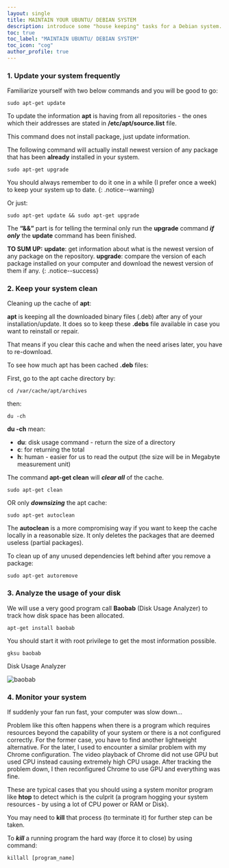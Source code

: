 ```yaml
---
layout: single
title: MAINTAIN YOUR UBUNTU/ DEBIAN SYSTEM
description: introduce some "house keeping" tasks for a Debian system.
toc: true
toc_label: "MAINTAIN UBUNTU/ DEBIAN SYSTEM"
toc_icon: "cog"
author_profile: true
---
```


### 1. Update your system frequently
Familiarize yourself with two below commands and you will be good to go:
```
sudo apt-get update
```
To update the information **apt** is having from all repositories - the ones which their addresses are stated in **/etc/apt/source.list** file.

This command does not install package, just update information.

The following command will actually install newest version of any package that has been **already** installed in your system.
```
sudo apt-get upgrade
```
You should always remember to do it one in a while (I prefer once a week) to keep your system up to date.
{: .notice--warning}

Or just:
```
sudo apt-get update && sudo apt-get upgrade
```
The **“&&”** part is for telling the terminal only run the **upgrade** command ***if only*** the **update** command has been finished.

**TO SUM UP:**
    **update**: get information about what is the newest version of any package on the repository.
    **upgrade**: compare the version of each package installed on your computer and download the newest version of them if any.
{: .notice--success}

### 2. Keep your system clean

Cleaning up the cache of **apt**:

**apt** is keeping all the downloaded binary files (.deb) after any of your installation/update. It does so to keep these **.debs** file available in case you want to reinstall or repair.

That means if you clear this cache and when the need arises later, you have to re-download.

To see how much apt has been cached **.deb** files:

First, go to the apt cache directory by:
```
cd /var/cache/apt/archives
```
then:
```
du -ch
```
**du -ch** mean:

 * **du**: disk usage command - return the size of a directory
 * **c**: for returning the total
 * **h**: human - easier for us to read the output (the size will be in Megabyte measurement unit)

The command **apt-get clean** will ***clear all*** of the cache.
```
sudo apt-get clean
```

OR only ***downsizing*** the apt cache:
```
sudo apt-get autoclean
```

The **autoclean** is a more compromising way if you want to keep the cache locally in a reasonable size. It only deletes the packages that are deemed useless (partial packages).

To clean up of any unused dependencies left behind after you remove a package:
```
sudo apt-get autoremove
```

### 3. Analyze the usage of your disk

We will use a very good program call **Baobab** (Disk Usage Analyzer) to track how disk space has been allocated.
```
apt-get install baobab
```
You should start it with root privilege to get the most information possible.
```
gksu baobab
```
Disk Usage Analyzer

![baobab]({{site.baseurl}}/images/Disk-Usage-Analyzer.jpg)

### 4. Monitor your system

If suddenly your fan run fast, your computer was slow down…

Problem like this often happens when there is a program which requires resources beyond the capability of your system or there is a not configured correctly. For the former case, you have to find another lightweight alternative. For the later, I used to encounter a similar problem with my Chrome configuration. The video playback of Chrome did not use GPU but used CPU instead causing extremely high CPU usage. After tracking the problem down, I then reconfigured Chrome to use GPU and everything was fine.

These are typical cases that you should using a system monitor program like **htop** to detect which is the culprit (a program hogging your system resources - by using a lot of CPU power or RAM or Disk).

You may need to **kill** that process (to terminate it) for further step can be taken.

To ***kill*** a running program the hard way (force it to close) by using command:

```
killall [program_name]
```

